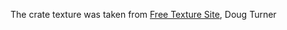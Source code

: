 The crate texture was taken from [Free Texture Site](http://free-texture-site.blogspot.pt/2010/10/free-wooden-crate-texture.html), Doug Turner
